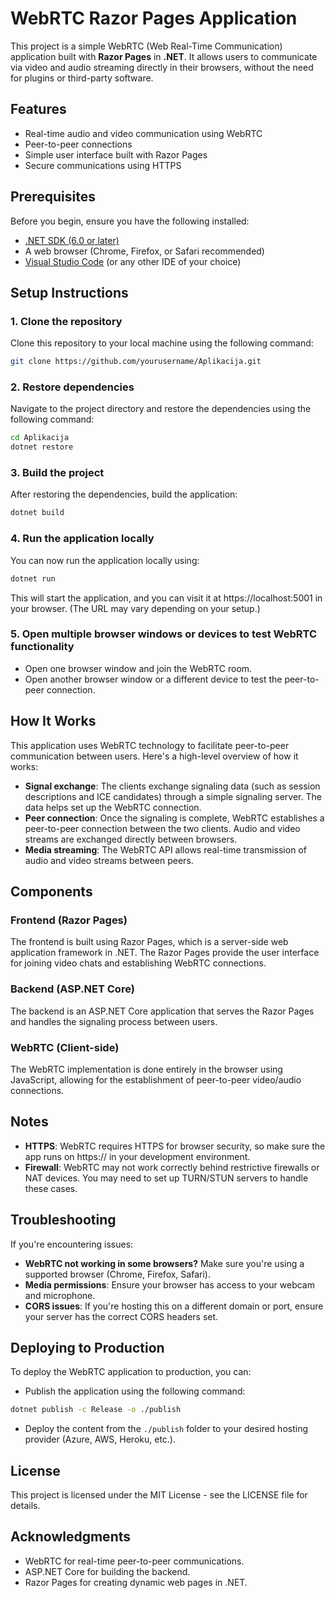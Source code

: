 
# WebRTC Razor Pages Application

This project is a simple WebRTC (Web Real-Time Communication) application built with **Razor Pages** in **.NET**. It allows users to communicate via video and audio streaming directly in their browsers, without the need for plugins or third-party software.

## Features

- Real-time audio and video communication using WebRTC
- Peer-to-peer connections
- Simple user interface built with Razor Pages
- Secure communications using HTTPS

## Prerequisites

Before you begin, ensure you have the following installed:

- [.NET SDK (6.0 or later)](https://dotnet.microsoft.com/download/dotnet)
- A web browser (Chrome, Firefox, or Safari recommended)
- [Visual Studio Code](https://code.visualstudio.com/) (or any other IDE of your choice)

## Setup Instructions

### 1. Clone the repository

Clone this repository to your local machine using the following command:

```bash
git clone https://github.com/yourusername/Aplikacija.git
```

### 2. Restore dependencies
Navigate to the project directory and restore the dependencies using the following command:

```bash
cd Aplikacija
dotnet restore
```

### 3. Build the project
After restoring the dependencies, build the application:

```bash
dotnet build
```

### 4. Run the application locally
You can now run the application locally using:

```bash
dotnet run
```

This will start the application, and you can visit it at https://localhost:5001 in your browser. (The URL may vary depending on your setup.)

### 5. Open multiple browser windows or devices to test WebRTC functionality
- Open one browser window and join the WebRTC room.
- Open another browser window or a different device to test the peer-to-peer connection.

## How It Works
This application uses WebRTC technology to facilitate peer-to-peer communication between users. Here's a high-level overview of how it works:

- **Signal exchange**: The clients exchange signaling data (such as session descriptions and ICE candidates) through a simple signaling server. The data helps set up the WebRTC connection.
- **Peer connection**: Once the signaling is complete, WebRTC establishes a peer-to-peer connection between the two clients. Audio and video streams are exchanged directly between browsers.
- **Media streaming**: The WebRTC API allows real-time transmission of audio and video streams between peers.

## Components
### Frontend (Razor Pages)
The frontend is built using Razor Pages, which is a server-side web application framework in .NET. The Razor Pages provide the user interface for joining video chats and establishing WebRTC connections.

### Backend (ASP.NET Core)
The backend is an ASP.NET Core application that serves the Razor Pages and handles the signaling process between users.

### WebRTC (Client-side)
The WebRTC implementation is done entirely in the browser using JavaScript, allowing for the establishment of peer-to-peer video/audio connections.

## Notes
- **HTTPS**: WebRTC requires HTTPS for browser security, so make sure the app runs on https:// in your development environment.
- **Firewall**: WebRTC may not work correctly behind restrictive firewalls or NAT devices. You may need to set up TURN/STUN servers to handle these cases.

## Troubleshooting
If you're encountering issues:

- **WebRTC not working in some browsers?** Make sure you're using a supported browser (Chrome, Firefox, Safari).
- **Media permissions**: Ensure your browser has access to your webcam and microphone.
- **CORS issues**: If you're hosting this on a different domain or port, ensure your server has the correct CORS headers set.

## Deploying to Production
To deploy the WebRTC application to production, you can:

- Publish the application using the following command:

```bash
dotnet publish -c Release -o ./publish
```

- Deploy the content from the `./publish` folder to your desired hosting provider (Azure, AWS, Heroku, etc.).

## License
This project is licensed under the MIT License - see the LICENSE file for details.

## Acknowledgments
- WebRTC for real-time peer-to-peer communications.
- ASP.NET Core for building the backend.
- Razor Pages for creating dynamic web pages in .NET.

